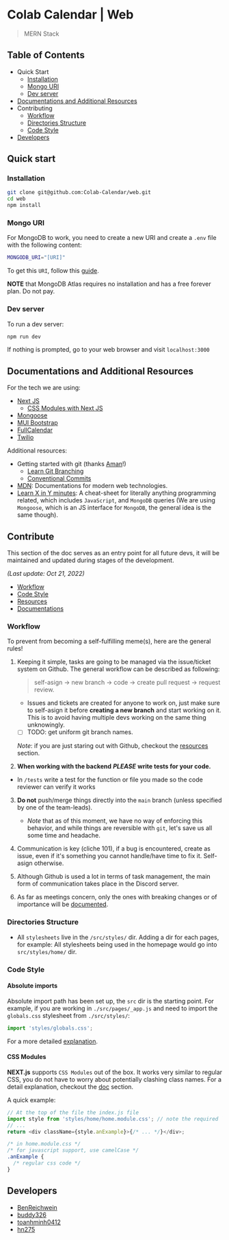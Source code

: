 # Colab Calendar | Web

> MERN Stack

## Table of Contents

- Quick Start
  - [Installation](#installation)
  - [Mongo URI](#Mongo-URI)
  - [Dev server](#Dev-server)
- [Documentations and Additional Resources](#Documentations-and-Additional-Resources)
- Contributing
  - [Workflow](#Workflow)
  - [Directories Structure](#Directories-Structure)
  - [Code Style](#Code-Style)
- [Developers](#Developers)

## Quick start

### Installation

```sh
git clone git@github.com:Colab-Calendar/web.git
cd web
npm install
```

### Mongo URI

For MongoDB to work, you need to create a new URI and create a `.env` file with
the following content:

```sh
MONGODB_URI="[URI]"
```

To get this `URI`, follow this
[guide](https://www.mongodb.com/docs/atlas/driver-connection/?tck=docs_driver_nodejs).

**NOTE** that MongoDB Atlas requires no installation and has a free forever
plan. Do not pay.

### Dev server

To run a dev server:

```sh
npm run dev
```

If nothing is prompted, go to your web browser and visit `localhost:3000`

## Documentations and Additional Resources

For the tech we are using:

- [Next JS](https://nextjs.org/docs/getting-started)
  - [CSS Modules with Next JS](https://nextjs.org/docs/basic-features/built-in-css-support)
- [Mongoose](https://mongoosejs.com/docs/api.html)
- [MUI Bootstrap](https://mui.com/material-ui/getting-started/overview/)
- [FullCalendar](https://fullcalendar.io/docs)
- [Twilio](https://www.twilio.com/docs)

Additional resources:

- Getting started with git (thanks [Aman](https://github.com/buddy326?tab=rhttps://learngitbranching.js.org/epositories)!)
  - [Learn Git Branching](https://learngitbranching.js.org/)
  - [Conventional Commits](https://www.conventionalcommits.org/en/v1.0.0/)
- [MDN](https://developer.mozilla.org/en-US/): Documentations for modern web technologies.
- [Learn X in Y minutes](https://learnxinyminutes.com/): A cheat-sheet for literally anything
  programming related, which includes `JavaScript`, and `MongoDB` queries (We are using
  `Mongoose`, which is an JS interface for `MongoDB`, the general idea is the same though).

## Contribute

This section of the doc serves as an entry point for all future devs, it will be maintained and updated
during stages of the development.

_(Last update: Oct 21, 2022)_

- [Workflow](#Workflow)
- [Code Style](#Code-Style)
- [Resources](#Resources)
- [Documentations](#Documentations)

### Workflow

To prevent from becoming a self-fulfilling meme(s), here are the general rules!

1. Keeping it simple, tasks are going to be managed via the issue/ticket system on Github. The
   general workflow can be described as following:

   > self-asign &#8594; new branch &#8594; code &#8594; create pull request &#8594; request review.

   - Issues and tickets are created for anyone to work on, just make sure
     to self-asign it before **creating a new branch** and start working on it. This is to avoid
     having multiple devs working on the same thing unknowingly.
   - [ ] TODO: get uniform git branch names.

   _Note_: if you are just staring out with Github, checkout the [resources](#Resources) section.
   
2. **When working with the backend** ***PLEASE*** **write tests for your code.**

  - In `/tests` write a test for the function or file you made so the code reviewer can verify it works

3. **Do not** push/merge things directly into the `main` branch (unless specified by one of the
   team-leads).

   - _Note_ that as of this moment, we have no way of enforcing this behavior, and while
     things are reversible with `git`, let's save us all some time and headache.

4. Communication is key (cliche 101), if a bug is encountered, create as issue, even if it's
   something you cannot handle/have time to fix it. Self-asign otherwise.

5. Although Github is used a lot in terms of task management, the main form of communication
   takes place in the Discord server.

6. As far as meetings concern, only the ones with breaking changes or of importance will be
   [documented](./docs/meetings).

### Directories Structure

- All `stylesheets` live in the `/src/styles/` dir. Adding a dir for each pages, for example:
  All stylesheets being used in the homepage would go into `src/styles/home/` dir.

### Code Style

#### Absolute imports

Absolute import path has been set up, the `src` dir is the starting point. For example, if
you are working in `./src/pages/_app.js` and need to import the `globals.css` stylesheet from
`./src/styles/`:

```js
import 'styles/globals.css';
```

For a more detailed [explanation](https://nextjs.org/docs/advanced-features/module-path-aliases).

#### CSS Modules

**NEXT.js** supports `CSS Modules` out of the box. It works very similar to regular CSS, you
do not have to worry about potentially clashing class names. For a detail explanation, checkout
the [doc](#Documentations-and-Additional-Resources) section.

A quick example:

```js
// At the top of the file the index.js file
import style from 'styles/home/home.module.css'; // note the required `.module` extension
// ...
return <div className={style.anExample}>{/* ... */}</div>;
```

```css
/* in home.module.css */
/* for javascript support, use camelCase */
.anExample {
  /* regular css code */
}
```

## Developers

- [BenReichwein](https://github.com/BenReichwein)
- [buddy326](https://github.com/buddy326)
- [toanhminh0412](https://github.com/toanhminh0412)
- [hn275](https://github.com/hn275)
